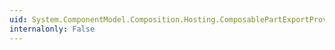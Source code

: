 ```yaml
---
uid: System.ComponentModel.Composition.Hosting.ComposablePartExportProvider.#ctor(System.Boolean)
internalonly: False
---
```

